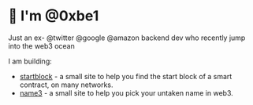 # 👋 I'm @0xbe1

Just an ex- @twitter @google @amazon backend dev who recently jump into the web3 ocean

I am building:
- [startblock](https://startblock.vercel.app) - a small site to help you find the start block of a smart contract, on many networks.
- [name3](https://name3.org) - a small site to help you pick your untaken name in web3.

<!---
0xbe1/0xbe1 is a ✨ special ✨ repository because its `README.md` (this file) appears on your GitHub profile.
You can click the Preview link to take a look at your changes.
--->
